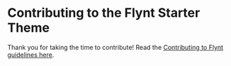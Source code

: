 # Contributing to the Flynt Starter Theme

Thank you for taking the time to contribute! Read the [Contributing to Flynt guidelines here](https://github.com/flyntwp/guidelines/blob/master/CONTRIBUTING.md).
